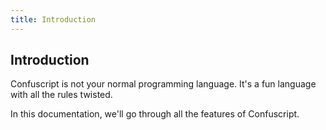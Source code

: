 ```yaml
---
title: Introduction
---
```


## Introduction

Confuscript is not your normal programming language. It's a fun language with all the rules twisted. 

In this documentation, we'll go through all the features of Confuscript.